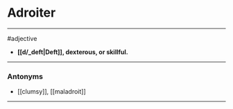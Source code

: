 # Adroiter
---
#adjective
- **[[d/_deft|Deft]], dexterous, or skillful.**
---
### Antonyms
- [[clumsy]], [[maladroit]]
---
